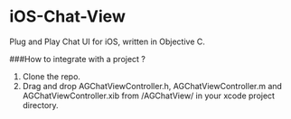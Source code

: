 # iOS-Chat-View
Plug and Play Chat UI for iOS, written in Objective C. 

###How to integrate with a project ?
1. Clone the repo.
2. Drag and drop AGChatViewController.h, AGChatViewController.m and AGChatViewController.xib from /AGChatView/ in your xcode project directory.